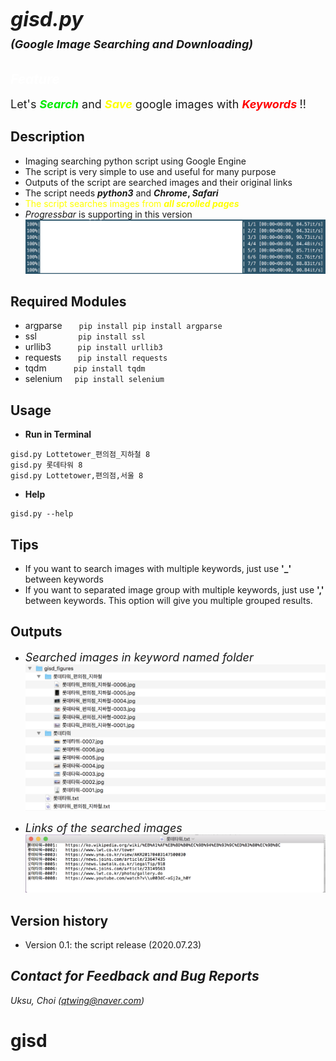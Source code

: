 # <font size=6><br>_**gisd.py</br></font> <font size=4>(Google Image Searching and Downloading)**_</font>

## <font color=white>_Feature_</font>
<font size=4>Let's <font color=grean><b>_Search_</b></font> and <font color=yellow><b>_Save_</b> </font>google images with <font color=red><b>_Keywords_ </b></font>!!</font>

## Description
+ Imaging searching python script using Google Engine
+ The script is very simple to use and useful for many purpose
+ Outputs of the script are searched images and their original links
+ The script needs <b>_python3_</b> and <b>_Chrome_, _Safari_</b>
+ <font color=yellow>The script searches images from <b> _all scrolled pages_ </b></font>
+ _Progressbar_ is supporting in this version
![](assets/README-b414761f.png)

## Required Modules
+ argparse &nbsp;&nbsp;&nbsp;&nbsp;``` pip install pip install argparse```
+ ssl &nbsp;&nbsp;&nbsp;&nbsp;&nbsp;&nbsp;&nbsp;&nbsp;&nbsp;&nbsp;&nbsp;&nbsp;&nbsp;&nbsp;``` pip install ssl```
+ urllib3 &nbsp;&nbsp;&nbsp;&nbsp;&nbsp;&nbsp;&nbsp;&nbsp;``` pip install urllib3```
+ requests &nbsp;&nbsp;&nbsp;&nbsp;``` pip install requests```
+ tqdm &nbsp;&nbsp;&nbsp;&nbsp;&nbsp;&nbsp;&nbsp;&nbsp;&nbsp;&nbsp;```pip install tqdm```
+ selenium &nbsp;&nbsp;&nbsp;&nbsp;```pip install selenium```

## Usage
+ <b>Run in Terminal</b>
```
gisd.py Lottetower_편의점_지하철 8
gisd.py 롯데타워 8
gisd.py Lottetower,편의점,서울 8
```
+ <b>Help</b>
```
gisd.py --help
```

## Tips
+ If you want to search images with multiple keywords, just use <b> '_' </b> between keywords
+ If you want to separated image group with multiple keywords, just use <b> ',' </b> between keywords. This option will give you multiple grouped results.

## Outputs
* <font size=4>_Searched images in keyword named folder_</font>
![](assets/README-d40800d4.png)

* <font size=4>_Links  of the searched images_</font>
![](assets/README-95c20b9e.png)


## Version history
+ Version 0.1: the script release (2020.07.23)

## _Contact for Feedback and Bug Reports_
_Uksu, Choi (qtwing@naver.com)_
# gisd
